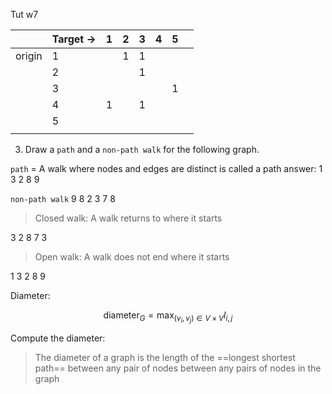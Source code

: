 

Tut w7

          
|        | Target -> | 1   | 2   | 3   | 4   | 5   |     |
| ------ | --------- | --- | --- | --- | --- | --- | --- |
| origin | 1         |     | 1   | 1   |     |     |     |
|        | 2         |     |     | 1   |     |     |     |
|        | 3         |     |     |     |     | 1   |     |
|        | 4         | 1   |     | 1   |     |     |     |
|        | 5         |     |     |     |     |     |     |
|        |           |     |     |     |     |     |     |


3. Draw a `path` and a `non-path walk` for the following graph.

`path` = A walk where nodes and edges are distinct is
called a path
answer: 1 3 2 8 9

`non-path walk`
9 8 2 3 7 8


> Closed walk: A walk returns to where it starts

3 2 8 7 3

> Open walk: A walk does not end where it starts

1 3 2 8 9

Diameter:

```math
\text {diameter}_{G}=\max _{\left(v_{i}, v_{j}\right) \in V \times V} l_{i, j}
```

Compute the diameter:
> The diameter of a graph is the length of the
==longest shortest path== between any pair of nodes
between any pairs of nodes in the graph

